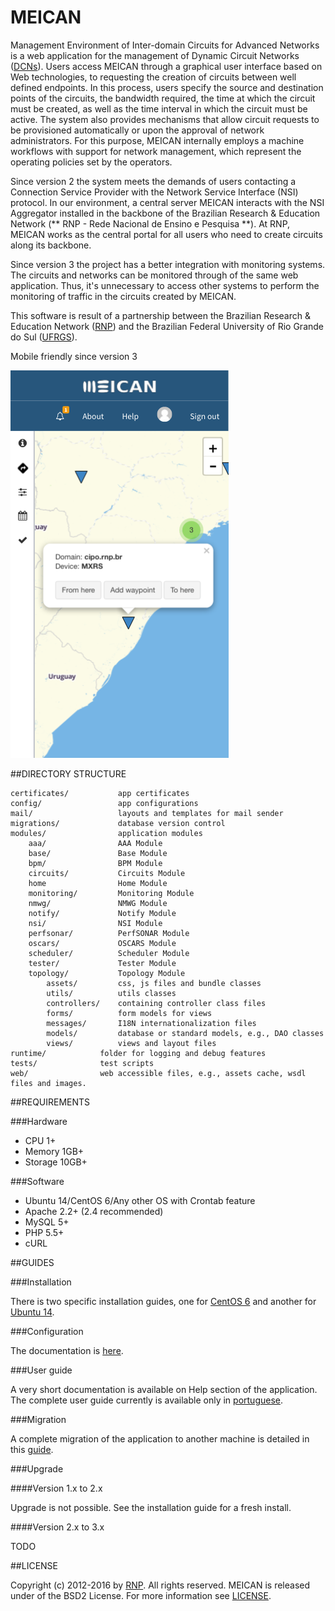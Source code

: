 # MEICAN

Management Environment of Inter-domain Circuits for Advanced Networks is a web application for the management of Dynamic Circuit Networks ([DCNs](https://en.wikipedia.org/wiki/Dynamic_circuit_network)). Users access MEICAN through a graphical user interface based on Web technologies, to requesting the creation of circuits between well defined endpoints. In this process, users specify the source and destination points of the circuits, the bandwidth required, the time at which the circuit must be created, as well as the time interval in which the circuit must be active. The system also provides mechanisms that allow circuit requests to be provisioned automatically or upon the approval of network administrators. For this purpose, MEICAN internally employs a machine workflows with support for network management, which represent the operating policies set by the operators.

Since version 2 the system meets the demands of users contacting a Connection Service Provider with the Network Service Interface (NSI) protocol. In our environment, a central server MEICAN interacts with the NSI Aggregator installed in the backbone of the Brazilian Research & Education Network (** RNP - Rede Nacional de Ensino e Pesquisa **). At RNP, MEICAN works as the central portal for all users who need to create circuits along its backbone.

Since version 3 the project has a better integration with monitoring systems. The circuits and networks can be monitored through of the same web application. Thus, it's unnecessary to access other systems to perform the monitoring of traffic in the circuits created by MEICAN.

This software is result of a partnership between the Brazilian Research & Education Network ([RNP](http://www.rnp.br)) and the Brazilian Federal University of Rio Grande do Sul ([UFRGS](http://www.ufrgs.br)).

Mobile friendly since version 3

![Alt text](/docs/mobile.png)

##DIRECTORY STRUCTURE

```
certificates/       	app certificates
config/             	app configurations
mail/               	layouts and templates for mail sender
migrations/         	database version control
modules/            	application modules
	aaa/				AAA Module
	base/				Base Module
	bpm/				BPM Module
	circuits/			Circuits Module
	home				Home Module
    monitoring/         Monitoring Module
    nmwg/               NMWG Module
	notify/				Notify Module
    nsi/                NSI Module
    perfsonar/          PerfSONAR Module
    oscars/				OSCARS Module
	scheduler/			Scheduler Module
    tester/             Tester Module
	topology/			Topology Module
		assets/			css, js files and bundle classes
		utils/			utils classes
		controllers/	containing controller class files
		forms/			form models for views
		messages/		I18N internationalization files
		models/			database or standard models, e.g., DAO classes
		views/			views and layout files
runtime/            folder for logging and debug features
tests/              test scripts
web/                web accessible files, e.g., assets cache, wsdl files and images.
```

##REQUIREMENTS

###Hardware

- CPU 1+
- Memory 1GB+
- Storage 10GB+

###Software

- Ubuntu 14/CentOS 6/Any other OS with Crontab feature
- Apache 2.2+ (2.4 recommended)
- MySQL 5+ 
- PHP 5.5+
- cURL

##GUIDES

###Installation

There is two specific installation guides, one for [CentOS 6](https://github.com/ufrgs-hyman/meican/blob/master/docs/guide/installation-centos.md) and another for [Ubuntu 14](https://github.com/ufrgs-hyman/meican/blob/master/docs/guide/installation-ubuntu.md).

###Configuration

The documentation is [here](https://github.com/ufrgs-hyman/meican/blob/master/docs/guide/configuration.md).

###User guide

A very short documentation is available on Help section of the application. The complete user guide currently is available only in [portuguese](https://wiki.rnp.br/display/secipo/Guia+MEICAN).

###Migration

A complete migration of the application to another machine is detailed in this [guide](https://github.com/ufrgs-hyman/meican/blob/master/docs/guide/migration.md).

###Upgrade

####Version 1.x to 2.x

Upgrade is not possible. See the installation guide for a fresh install.

####Version 2.x to 3.x

TODO

##LICENSE

Copyright (c) 2012-2016 by [RNP](http://www.rnp.br).
All rights reserved. MEICAN is released under of the BSD2 License. For more information see [LICENSE](https://github.com/ufrgs-hyman/meican/blob/master/LICENSE.md).
